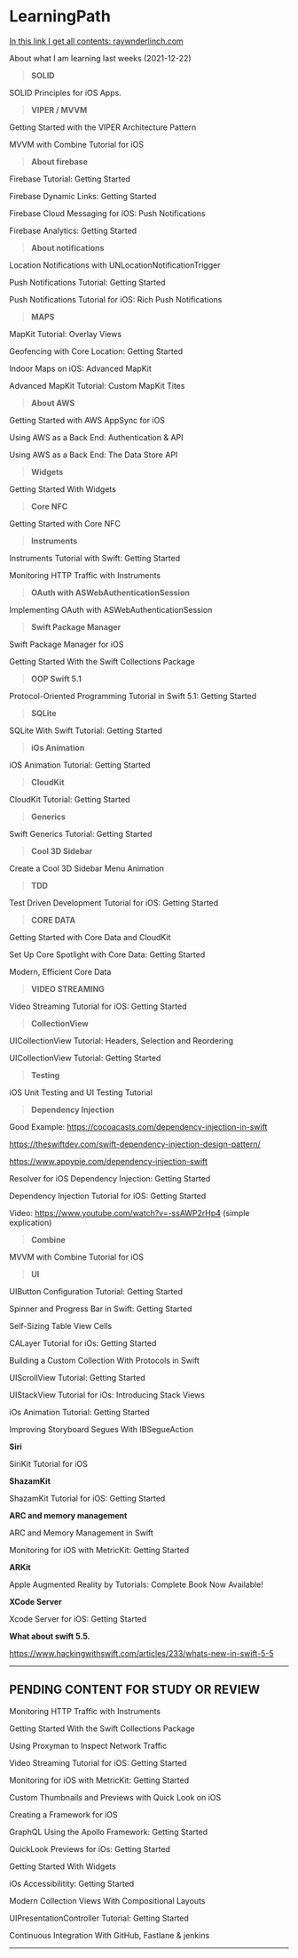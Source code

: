 # LearningPath

[In this link I get all contents: raywnderlinch.com](https://www.raywenderlich.com/ios/articles)

About what I am learning last weeks (2021-12-22)

> **SOLID**  

SOLID Principles for iOS Apps.

> **VIPER / MVVM**

Getting Started with the VIPER Architecture Pattern

MVVM with Combine Tutorial for iOS

> **About firebase**

Firebase Tutorial: Getting Started

Firebase Dynamic Links: Getting Started

Firebase Cloud Messaging for iOS: Push Notifications

Firebase Analytics: Getting Started

> **About notifications**

Location Notifications with UNLocationNotificationTrigger

Push Notifications Tutorial: Getting Started

Push Notifications Tutorial for iOS: Rich Push Notifications

> **MAPS**

MapKit Tutorial: Overlay Views

Geofencing with Core Location: Getting Started

Indoor Maps on iOS: Advanced MapKit

Advanced MapKit Tutorial: Custom MapKit Tites

> **About AWS**

Getting Started with AWS AppSync for iOS

Using AWS as a Back End: Authentication & API

Using AWS as a Back End: The Data Store API

> **Widgets**

Getting Started With Widgets

> **Core NFC**

Getting Started with Core NFC

> **Instruments**

Instruments Tutorial with Swift: Getting Started

Monitoring HTTP Traffic with Instruments

> **OAuth with ASWebAuthenticationSession**

Implementing OAuth with ASWebAuthenticationSession

> **Swift Package Manager**

Swift Package Manager for iOS

Getting Started With the Swift Collections Package

> **OOP Swift 5.1**

Protocol-Oriented Programming Tutorial in Swift 5.1: Getting Started

> **SQLite**

SQLite With Swift Tutorial: Getting Started

> **iOs Animation**

iOS Animation Tutorial: Getting Started

> **CloudKit**

CloudKit Tutorial: Getting Started

> **Generics**

Swift Generics Tutorial: Getting Started

> **Cool 3D Sidebar**

Create a Cool 3D Sidebar Menu Animation

> **TDD**

Test Driven Development Tutorial for iOS: Getting Started

> **CORE DATA**

Getting Started with Core Data and CloudKit

Set Up Core Spotlight with Core Data: Getting Started

Modern, Efficient Core Data

> **VIDEO STREAMING**

Video Streaming Tutorial for iOS: Getting Started

> **CollectionView**

UICollectionView Tutorial: Headers, Selection and Reordering

UICollectionView Tutorial: Getting Started

> **Testing**

iOS Unit Testing and UI Testing Tutorial

> **Dependency Injection**

Good Example: https://cocoacasts.com/dependency-injection-in-swift

https://theswiftdev.com/swift-dependency-injection-design-pattern/

https://www.appypie.com/dependency-injection-swift

Resolver for iOS Dependency Injection: Getting Started

Dependency Injection Tutorial for iOS: Getting Started

Video: https://www.youtube.com/watch?v=-ssAWP2rHp4 (simple explication)

> **Combine**

MVVM with Combine Tutorial for iOS

> **UI**

UIButton Configuration Tutorial: Getting Started

Spinner and Progress Bar in Swift: Getting Started

Self-Sizing Table View Cells

CALayer Tutorial for iOs: Getting Started

Building a Custom Collection With Protocols in Swift

UIScrollView Tutorial: Getting Started

UIStackView Tutorial for iOs: Introducing Stack Views

iOs Animation Tutorial: Getting Started

Improving Storyboard Segues With IBSegueAction

**Siri**

SiriKit Tutorial for iOS

**ShazamKit**

ShazamKit Tutorial for iOS: Getting Started

**ARC and memory management**

ARC and Memory Management in Swift

Monitoring for iOS with MetricKit: Getting Started

**ARKit**

Apple Augmented Reality by Tutorials: Complete Book Now Available!

**XCode Server**

Xcode Server for iOS: Getting Started

**What about swift 5.5.**

https://www.hackingwithswift.com/articles/233/whats-new-in-swift-5-5

---

<h2>PENDING CONTENT FOR STUDY OR REVIEW</h2>

Monitoring HTTP Traffic with Instruments

Getting Started With the Swift Collections Package

Using Proxyman to Inspect Network Traffic

Video Streaming Tutorial for iOS: Getting Started

Monitoring for iOS with MetricKit: Getting Started

Custom Thumbnails and Previews with Quick Look on iOS

Creating a Framework for iOS

GraphQL Using the Apollo Framework: Getting Started

QuickLook Previews for iOs: Getting Started

Getting Started With Widgets


iOs Accessibilitity: Getting Started


Modern Collection Views With Compositional Layouts



UIPresentationController Tutorial: Getting Started



Continuous Integration With GitHub, Fastlane & jenkins

---
















